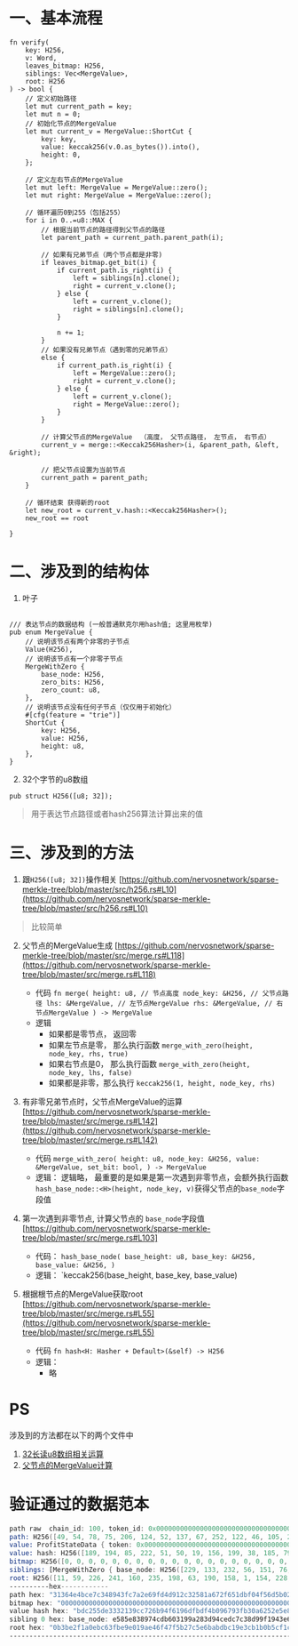 
# 一、基本流程
```angular2html
fn verify(
    key: H256,
    v: Word,
    leaves_bitmap: H256,
    siblings: Vec<MergeValue>,
    root: H256
) -> bool {
    // 定义初始路径
    let mut current_path = key;
    let mut n = 0;
    // 初始化节点的MergeValue
    let mut current_v = MergeValue::ShortCut {
        key: key,
        value: keccak256(v.0.as_bytes()).into(),
        height: 0,
    };

    // 定义左右节点的MergeValue
    let mut left: MergeValue = MergeValue::zero();
    let mut right: MergeValue = MergeValue::zero();

    // 循环遍历0到255（包括255）
    for i in 0..=u8::MAX {
        // 根据当前节点的路径得到父节点的路径
        let parent_path = current_path.parent_path(i);

        // 如果有兄弟节点（两个节点都是非零)
        if leaves_bitmap.get_bit(i) {
            if current_path.is_right(i) {
                left = siblings[n].clone();
                right = current_v.clone();
            } else {
                left = current_v.clone();
                right = siblings[n].clone();
            }

            n += 1;
        }
        // 如果没有兄弟节点（遇到零的兄弟节点）
        else {
            if current_path.is_right(i) {
                left = MergeValue::zero();
                right = current_v.clone();
            } else {
                left = current_v.clone();
                right = MergeValue::zero();
            }
        }

        // 计算父节点的MergeValue  （高度， 父节点路径， 左节点， 右节点）
        current_v = merge::<Keccak256Hasher>(i, &parent_path, &left, &right);

        // 把父节点设置为当前节点
        current_path = parent_path;
    }

    // 循环结束 获得新的root
    let new_root = current_v.hash::<Keccak256Hasher>();
    new_root == root

}
```

# 二、涉及到的结构体
1. 叶子
```angular2html

/// 表达节点的数据结构 (一般普通默克尔用hash值; 这里用枚举)
pub enum MergeValue {
    // 说明该节点有两个非零的子节点
    Value(H256),
    // 说明该节点有一个非零子节点
    MergeWithZero {
        base_node: H256,
        zero_bits: H256,
        zero_count: u8,
    },
    // 说明该节点没有任何子节点（仅仅用于初始化）
    #[cfg(feature = "trie")]
    ShortCut {
        key: H256,
        value: H256,
        height: u8,
    },
}
```
2. 32个字节的u8数组
```angular2html
pub struct H256([u8; 32]);
```
> 用于表达节点路径或者hash256算法计算出来的值

# 三、涉及到的方法
1. 跟`H256([u8; 32])`操作相关 [https://github.com/nervosnetwork/sparse-merkle-tree/blob/master/src/h256.rs#L10](https://github.com/nervosnetwork/sparse-merkle-tree/blob/master/src/h256.rs#L10)
> 比较简单
2. 父节点的MergeValue生成 [https://github.com/nervosnetwork/sparse-merkle-tree/blob/master/src/merge.rs#L118](https://github.com/nervosnetwork/sparse-merkle-tree/blob/master/src/merge.rs#L118)
    * 代码 `fn merge(
      height: u8, // 节点高度
      node_key: &H256, // 父节点路径
      lhs: &MergeValue, // 左节点MergeValue
      rhs: &MergeValue, // 右节点MergeValue
      ) -> MergeValue`
    * 逻辑
        * 如果都是零节点， 返回零
        * 如果左节点是零， 那么执行函数 `merge_with_zero(height, node_key, rhs, true)`
        * 如果右节点是0， 那么执行函数 `merge_with_zero(height, node_key, lhs, false)`
        * 如果都是非零，那么执行 `keccak256(1, height, node_key, rhs)`
3. 有非零兄弟节点时，父节点MergeValue的运算 [https://github.com/nervosnetwork/sparse-merkle-tree/blob/master/src/merge.rs#L142](https://github.com/nervosnetwork/sparse-merkle-tree/blob/master/src/merge.rs#L142)
    * 代码 `merge_with_zero(
      height: u8,
      node_key: &H256,
      value: &MergeValue,
      set_bit: bool,
      ) -> MergeValue`
    * 逻辑：
        逻辑略， 最重要的是如果是第一次遇到非零节点，会额外执行函数`hash_base_node::<H>(height, node_key, v)`获得父节点的`base_node`字段值
4. 第一次遇到非零节点, 计算父节点的 `base_node`字段值 [https://github.com/nervosnetwork/sparse-merkle-tree/blob/master/src/merge.rs#L103]
    * 代码： `hash_base_node(
      base_height: u8,
      base_key: &H256,
      base_value: &H256,
      )`
    * 逻辑：
        `keccak256(base_height, base_key, base_value)

5. 根据根节点的MergeValue获取root [https://github.com/nervosnetwork/sparse-merkle-tree/blob/master/src/merge.rs#L55](https://github.com/nervosnetwork/sparse-merkle-tree/blob/master/src/merge.rs#L55)
    * 代码 `fn hash<H: Hasher + Default>(&self) -> H256`
    * 逻辑：
      * 略
      
# PS
涉及到的方法都在以下的两个文件中
1. [32长读u8数组相关运算](https://github.com/nervosnetwork/sparse-merkle-tree/blob/master/src/h256.rs)
2. [父节点的MergeValue计算](https://github.com/nervosnetwork/sparse-merkle-tree/blob/master/src/merge.rs)

#  验证通过的数据范本

```asm
path raw  chain_id: 100, token_id: 0x0000000000000000000000000000000000000021, user:0x0000000000000000000000000000000000000022
path: H256([49, 54, 78, 75, 206, 124, 52, 137, 67, 252, 122, 46, 105, 253, 77, 145, 44, 50, 88, 26, 103, 47, 101, 29, 191, 4, 245, 109, 91, 2, 142, 199])
value: ProfitStateData { token: 0x0000000000000000000000000000000000000021, token_chain_id: 100, balance: 100, debt: 80 }
value: hash: H256([189, 194, 85, 222, 51, 50, 19, 156, 199, 38, 185, 79, 97, 150, 223, 189, 244, 176, 150, 121, 63, 179, 10, 98, 82, 229, 232, 199, 222, 48, 246, 195])
bitmap: H256([0, 0, 0, 0, 0, 0, 0, 0, 0, 0, 0, 0, 0, 0, 0, 0, 0, 0, 0, 0, 0, 0, 0, 0, 0, 0, 0, 0, 0, 0, 0, 32])
siblings: [MergeWithZero { base_node: H256([229, 133, 232, 56, 151, 76, 219, 96, 49, 153, 162, 131, 217, 76, 237, 199, 195, 141, 153, 241, 148, 62, 97, 114, 134, 255, 173, 36, 239, 45, 14, 29]), zero_bits: H256([100, 54, 188, 16, 201, 101, 168, 46, 60, 237, 139, 56, 110, 5, 184, 76, 138, 61, 113, 147, 112, 26, 64, 25, 164, 98, 55, 171, 213, 211, 26, 26]), zero_count: 253 }]
root: H256([11, 59, 226, 241, 160, 235, 198, 63, 190, 158, 1, 154, 228, 111, 71, 245, 178, 124, 94, 107, 171, 219, 193, 158, 60, 177, 176, 181, 207, 28, 36, 49])
----------hex------------
path hex: "31364e4bce7c348943fc7a2e69fd4d912c32581a672f651dbf04f56d5b028ec7"
bitmap hex: "0000000000000000000000000000000000000000000000000000000000000020"
value hash hex: "bdc255de3332139cc726b94f6196dfbdf4b096793fb30a6252e5e8c7de30f6c3"
sibling 0 hex: base_node: e585e838974cdb603199a283d94cedc7c38d99f1943e617286ffad24ef2d0e1d, zero_bits: 6436bc10c965a82e3ced8b386e05b84c8a3d7193701a4019a46237abd5d31a1a, zero_count: 253
root hex: "0b3be2f1a0ebc63fbe9e019ae46f47f5b27c5e6babdbc19e3cb1b0b5cf1c2431"
--------------------------------------------------------------------------------------------------------------------

```